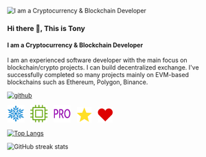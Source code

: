 ![I am a Cryptocurrency & Blockchain Developer](https://imgkub.com/images/2024/02/03/Screenshot_20240203-071012.png)
### Hi there 👋, This is Tony
#### I am a Cryptocurrency & Blockchain Developer


I am an experienced software developer with the main focus on blockchain/crypto projects. I can build decentralized exchange. I've successfully completed so many projects mainly on EVM-based blockchains such as Ethereum, Polygon, Binance.



[<img src='https://cdn.jsdelivr.net/npm/simple-icons@3.0.1/icons/github.svg' alt='github' height='40'>](https://github.com/BaoBaoSol)  

<a href='https://archiveprogram.github.com/'><img src='https://raw.githubusercontent.com/acervenky/animated-github-badges/master/assets/acbadge.gif' width='40' height='40'></a> <a href='https://docs.github.com/en/developers'><img src='https://raw.githubusercontent.com/acervenky/animated-github-badges/master/assets/devbadge.gif' width='40' height='40'></a> <a href='https://github.com/pricing'><img src='https://raw.githubusercontent.com/acervenky/animated-github-badges/master/assets/pro.gif' width='40' height='40'></a> <a href='https://stars.github.com/'><img src='https://raw.githubusercontent.com/acervenky/animated-github-badges/master/assets/starbadge.gif' width='35' height='35'></a> <a href='https://docs.github.com/en/github/supporting-the-open-source-community-with-github-sponsors'><img src='https://raw.githubusercontent.com/acervenky/animated-github-badges/master/assets/sponsorbadge.gif' width='35' height='35'></a> 

[![Top Langs](https://github-readme-stats.vercel.app/api/top-langs/?username=BaoBaoSol)](https://github.com/anuraghazra/github-readme-stats)

![GitHub streak stats](https://streak-stats.demolab.com/?user=BaoBaoSol)  

